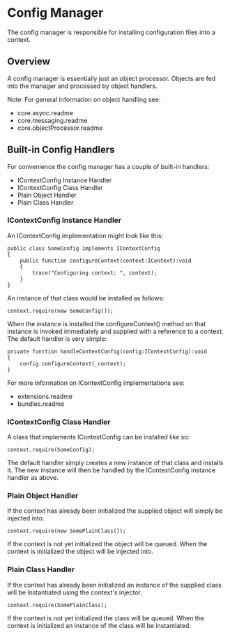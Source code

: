 # Config Manager

The config manager is responsible for installing configuration files into a context.

## Overview

A config manager is essentially just an object processor. Objects are fed into the manager and processed by object handlers.

Note: For general information on object handling see:

+ core.async.readme
+ core.messaging.readme
+ core.objectProcessor.readme

## Built-in Config Handlers

For convenience the config manager has a couple of built-in handlers:

* IContextConfig Instance Handler
* IContextConfig Class Handler
* Plain Object Handler
* Plain Class Handler

### IContextConfig Instance Handler

An IContextConfig implementation might look like this:

    public class SomeConfig implements IContextConfig
    {
        public function configureContext(context:IContext):void
        {
            trace("Configuring context: ", context);
        }
    }

An instance of that class would be installed as follows:

    context.require(new SomeConfig());    

When the instance is installed the configureContext() method on that instance is invoked immediately and supplied with a reference to a context. The default handler is very simple:

    private function handleContextConfig(config:IContextConfig):void
    {
        config.configureContext(_context);
    }

For more information on IContextConfig implementations see:

+ extensions.readme
+ bundles.readme

### IContextConfig Class Handler

A class that implements IContextConfig can be installed like so:

    context.require(SomeConfig);

The default handler simply creates a new instance of that class and installs it. The new instance will then be handled by the IContextConfig instance handler as above.

### Plain Object Handler

If the context has already been initialized the supplied object will simply be injected into.

    context.require(new SomePlainClass());

If the context is not yet initialized the object will be queued. When the context is initialized the object will be injected into.

### Plain Class Handler

If the context has already been initialized an instance of the supplied class will be instantiated using the context's injector.

    context.require(SomePlainClass);

If the context is not yet initialized the class will be queued. When the context is initialized an instance of the class will be instantiated.
